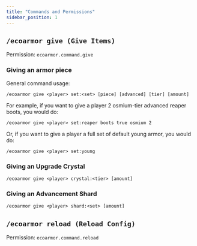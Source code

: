 ```yaml
---
title: "Commands and Permissions"
sidebar_position: 1
---
```


## `/ecoarmor give (Give Items)`
Permission: `ecoarmor.command.give`

### Giving an armor piece
General command usage:

`/ecoarmor give <player> set:<set> [piece] [advanced] [tier] [amount]`

For example, if you want to give a player 2 osmium-tier advanced reaper boots, you would do:

`/ecoarmor give <player> set:reaper boots true osmium 2`

Or, if you want to give a player a full set of default young armor, you would do:

`/ecoarmor give <player> set:young`

### Giving an Upgrade Crystal
`/ecoarmor give <player> crystal:<tier> [amount]`

### Giving an Advancement Shard
`/ecoarmor give <player> shard:<set> [amount]`

## `/ecoarmor reload (Reload Config)`
Permission: `ecoarmor.command.reload`